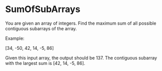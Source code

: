 # SumOfSubArrays

You are given an array of integers. Find the maximum sum of all possible contiguous subarrays of the array.

Example:

[34, -50, 42, 14, -5, 86]

Given this input array, the output should be 137. The contiguous subarray with the largest sum is [42, 14, -5, 86].
